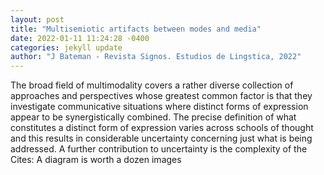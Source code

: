 ```yaml
--- 
layout: post 
title: "Multisemiotic artifacts between modes and media" 
date: 2022-01-11 11:24:28 -0400 
categories: jekyll update 
author: "J Bateman - Revista Signos. Estudios de Lingstica, 2022" 
--- 
```

The broad field of multimodality covers a rather diverse collection of approaches and perspectives whose greatest common factor is that they investigate communicative situations where distinct forms of expression appear to be synergistically combined. The precise definition of what constitutes a distinct form of expression varies across schools of thought and this results in considerable uncertainty concerning just what is being addressed. A further contribution to uncertainty is the complexity of the Cites: A diagram is worth a dozen images